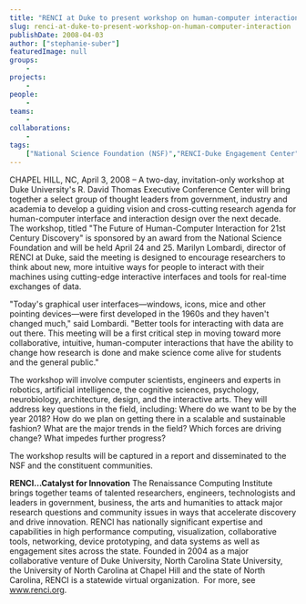 ```yaml
---
title: "RENCI at Duke to present workshop on human-computer interaction"
slug: renci-at-duke-to-present-workshop-on-human-computer-interaction
publishDate: 2008-04-03
author: ["stephanie-suber"]
featuredImage: null
groups:
    - 
projects:
    - 
people:
    - 
teams: 
    - 
collaborations:
    - 
tags:
    ["National Science Foundation (NSF)","RENCI-Duke Engagement Center"]
---
```

CHAPEL HILL, NC, April 3, 2008 – A two-day, invitation-only workshop at Duke University's R. David Thomas Executive Conference Center will bring together a select group of thought leaders from government, industry and academia to develop a guiding vision and cross-cutting research agenda for human-computer interface and interaction design over the next decade.
The workshop, titled "The Future of Human-Computer Interaction for 21st Century Discovery" is sponsored by an award from the National Science Foundation and will be held April 24 and 25. Marilyn Lombardi, director of RENCI at Duke, said the meeting is designed to encourage researchers to think about new, more intuitive ways for people to interact with their machines using cutting-edge interactive interfaces and tools for real-time exchanges of data.

"Today's graphical user interfaces—windows, icons, mice and other pointing devices—were first developed in the 1960s and they haven't changed much," said Lombardi. "Better tools for interacting with data are out there. This meeting will be a first critical step in moving toward more collaborative, intuitive, human-computer interactions that have the ability to change how research is done and make science come alive for students and the general public."

The workshop will involve computer scientists, engineers and experts in robotics, artificial intelligence, the cognitive sciences, psychology, neurobiology, architecture, design, and the interactive arts. They will address key questions in the field, including: Where do we want to be by the year 2018? How do we plan on getting there in a scalable and sustainable fashion? What are the major trends in the field? Which forces are driving change? What impedes further progress?

The workshop results will be captured in a report and  disseminated to the NSF and the constituent communities.

<strong>RENCI…Catalyst for  Innovation</strong>
The Renaissance Computing Institute brings together teams of talented researchers, engineers, technologists and leaders in government, business, the arts and humanities to attack major research questions and community issues in ways that accelerate discovery and drive innovation. RENCI has nationally significant expertise and capabilities in high performance computing, visualization, collaborative tools, networking, device prototyping, and data systems as well as engagement sites across the state. Founded in 2004 as a major collaborative venture of Duke University, North Carolina State University, the University of North Carolina at Chapel Hill and the state of North Carolina, RENCI is a statewide virtual organization.  For more, see <a href="https://www.renci.org/">www.renci.org</a>.
